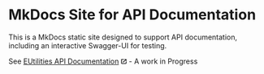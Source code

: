 # MkDocs Site for API Documentation 

This is a MkDocs static site designed to support API documentation, including an interactive Swagger-UI for testing.

See [EUtilities API Documentation](https://eutilities.github.io/site/) ![Offsite](images/offsite.jpg) - A work in Progress